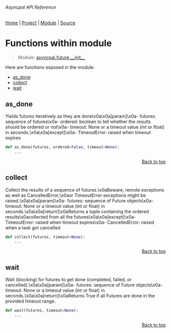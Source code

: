 ###### Asyncpal API Reference
[Home](/docs/api/README.md) | [Project](/README.md) | [Module](/docs/api/modules/asyncpal/future/__init__/README.md) | [Source](/asyncpal/future/__init__.py)

# Functions within module
> Module: [asyncpal.future.\_\_init\_\_](/docs/api/modules/asyncpal/future/__init__/README.md)

Here are functions exposed in the module:
- [as\_done](#as_done)
- [collect](#collect)
- [wait](#wait)

## as\_done
Yields futures iteratively as they are done\x0a\x0a[param]\x0a- futures: sequence of futures\x0a- ordered: boolean to tell whether the results should be ordered or not\x0a- timeout: None or a timeout value (int or float) in seconds.\x0a\x0a[except]\x0a- TimeoutError: raised when timeout expires

```python
def as_done(futures, ordered=False, timeout=None):
    ...
```

<p align="right"><a href="#asyncpal-api-reference">Back to top</a></p>

## collect
Collect the results of a sequence of futures.\x0aBeware, remote exceptions as well as CancelledError,\x0aor TimeoutError exceptions might be raised.\x0a\x0a[param]\x0a- futures: sequence of Future objects\x0a- timeout: None or a timeout value (int or float) in seconds.\x0a\x0a[return]\x0aReturns a tuple containing the ordered results\x0acollected from all the futures\x0a\x0a[except]\x0a- TimeoutError: raised when timeout expires\x0a- CancelledError: raised when a task got cancelled

```python
def collect(futures, timeout=None):
    ...
```

<p align="right"><a href="#asyncpal-api-reference">Back to top</a></p>

## wait
Wait (blocking) for futures to get done (completed, failed, or cancelled).\x0a\x0a[param]\x0a- futures: sequence of Future objects\x0a- timeout: None or a timeout value (int or float) in seconds.\x0a\x0a[return]\x0aReturns True if all Futures are done in the provided timeout range.

```python
def wait(futures, timeout=None):
    ...
```

<p align="right"><a href="#asyncpal-api-reference">Back to top</a></p>
